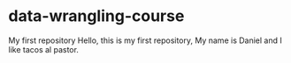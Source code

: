 # data-wrangling-course
My first repository
Hello, this is my first repository, My name is Daniel and I like tacos al pastor.
